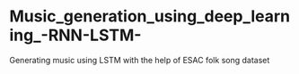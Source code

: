 # Music_generation_using_deep_learning_-RNN-LSTM-
Generating music using LSTM with the help of ESAC folk song dataset
